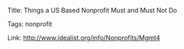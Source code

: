 Title:  Things a US Based Nonprofit Must and Must Not Do

Tags:   nonprofit

Link:   http://www.idealist.org/info/Nonprofits/Mgmt4


